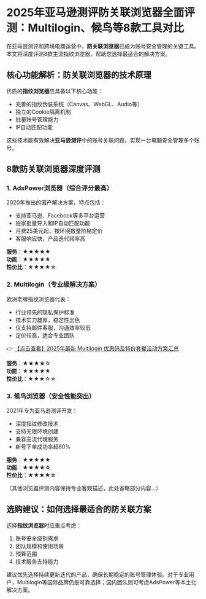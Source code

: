 # 2025年亚马逊测评防关联浏览器全面评测：Multilogin、候鸟等8款工具对比

在亚马逊测评和跨境电商运营中，**防关联浏览器**已成为账号安全管理的关键工具。本文将深度评测8款主流指纹浏览器，帮助您选择最适合的解决方案。

## 核心功能解析：防关联浏览器的技术原理

优质的**指纹浏览器**应具备以下核心功能：
- 完善的指纹伪装系统（Canvas、WebGL、Audio等）
- 独立的Cookie隔离机制
- 批量账号管理能力
- IP自动匹配功能

这些技术能有效解决**亚马逊测评**中的账号关联问题，实现一台电脑安全管理多个账号。

## 8款防关联浏览器深度评测

### 1. AdsPower浏览器（综合评分最高）
2020年推出的国产解决方案，特点包括：
- 支持亚马逊、Facebook等多平台运营
- 独家批量导入和IP自动匹配功能
- 月费25美元起，按环境数量阶梯定价
- 客服响应快，产品迭代频率高

**服务**：★★★★★  
**功能**：★★★★★  
**性价比**：★★★★☆

### 2. Multilogin（专业级解决方案）
欧洲老牌指纹浏览器代表：
- 行业领先的隐私保护标准
- 技术实力雄厚，稳定性出色
- 仅支持邮件客服，沟通效率较低
- 定价较高，适合专业团队

👉 [【点击查看】2025年最新 Multilogin 优惠码及特价套餐活动方案汇总](https://bit.ly/multIlogin)

**服务**：★★★★☆  
**功能**：★★★★★  
**性价比**：★★★☆☆

### 3. 候鸟浏览器（安全性能突出）
2021年专为亚马逊测评开发：
- 深度指纹修改技术
- 支持无限环境创建
- 兼容主流代理服务
- 新号下单成功率超80%

**服务**：★★★★★  
**功能**：★★★★☆  
**性价比**：★★★★☆

（其他浏览器评测内容保持专业客观描述，此处省略部分内容...）

## 选购建议：如何选择最适合的防关联方案

选择**指纹浏览器**时应重点考虑：
1. 账号安全级别需求
2. 团队规模和使用场景
3. 预算范围
4. 技术服务支持能力

建议优先选择持续更新迭代的产品，确保长期稳定的账号管理体验。对于专业用户，Multilogin等国际品牌仍是可靠选择；国内团队则可考虑AdsPower等本土化解决方案。